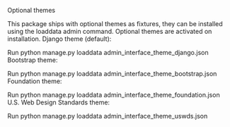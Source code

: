 Optional themes

This package ships with optional themes as fixtures, they can be installed using the loaddata admin command. Optional themes are activated on installation.
Django theme (default):

Run python manage.py loaddata admin_interface_theme_django.json
Bootstrap theme:

Run python manage.py loaddata admin_interface_theme_bootstrap.json
Foundation theme:

Run python manage.py loaddata admin_interface_theme_foundation.json
U.S. Web Design Standards theme:

Run python manage.py loaddata admin_interface_theme_uswds.json